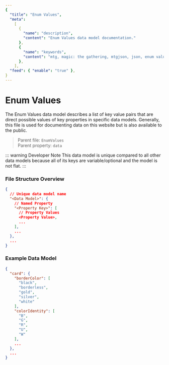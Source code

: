 ```yaml
---
{
  "title": "Enum Values",
  "meta":
    [
      {
        "name": "description",
        "content": "Enum Values data model documentation."
      },
      {
        "name": "keywords",
        "content": "mtg, magic: the gathering, mtgjson, json, enum values, values"
      },
    ],
  "feed": { "enable": "true" },
}
---
```


# Enum Values

The Enum Values data model describes a list of key value pairs that are direct possible values of key properties in specific data models. Generally, this file is used for documenting data on this website but is also available to the public.

> Parent file: `EnumValues`  
> Parent property: `data`

::: warning Developer Note
This data model is unique compared to all other data models because all of its keys are variable/optional and the model is not flat.
:::

### File Structure Overview

```json
{
  // Unique data model name
  "<Data Model>": {
    // Named Property
    "<Property Key>": [
      // Property Values
      <Property Value>,
      ...
    ],
    ...
  },
  ...
}
```

### Example Data Model

```json
{
  "card": {
    "borderColor": [
      "black",
      "borderless",
      "gold",
      "silver",
      "white"
    ],
    "colorIdentity": [
      "B",
      "G",
      "R",
      "U",
      "W"
    ],
    ...
  },
  ...
}
```
